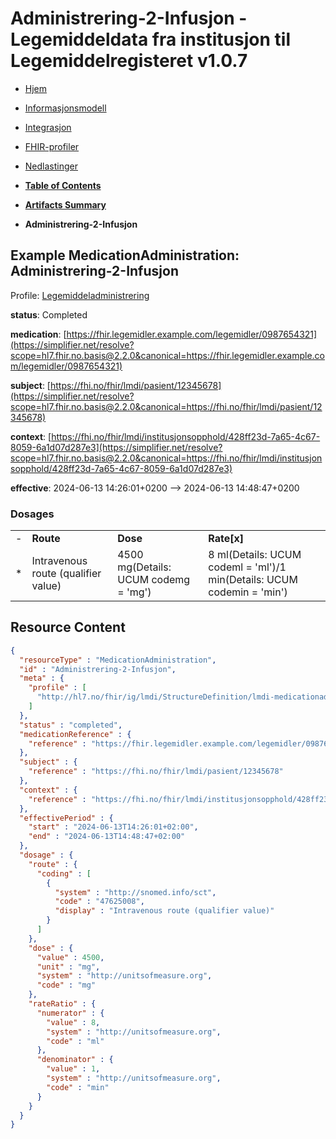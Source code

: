 # Administrering-2-Infusjon - Legemiddeldata fra institusjon til Legemiddelregisteret v1.0.7

*  [Hjem](index.md) 
*  [Informasjonsmodell](informasjonsmodell.md) 
*  [Integrasjon](integrasjon.md) 
*  [FHIR-profiler](profiler.md) 
*  [Nedlastinger](nedlastinger.md) 

* [**Table of Contents**](toc.md)
* [**Artifacts Summary**](artifacts.md)
* **Administrering-2-Infusjon**

## Example MedicationAdministration: Administrering-2-Infusjon

Profile: [Legemiddeladministrering](StructureDefinition-lmdi-medicationadministration.md)

**status**: Completed

**medication**: [https://fhir.legemidler.example.com/legemidler/0987654321](https://simplifier.net/resolve?scope=hl7.fhir.no.basis@2.2.0&canonical=https://fhir.legemidler.example.com/legemidler/0987654321)

**subject**: [https://fhi.no/fhir/lmdi/pasient/12345678](https://simplifier.net/resolve?scope=hl7.fhir.no.basis@2.2.0&canonical=https://fhi.no/fhir/lmdi/pasient/12345678)

**context**: [https://fhi.no/fhir/lmdi/institusjonsopphold/428ff23d-7a65-4c67-8059-6a1d07d287e3](https://simplifier.net/resolve?scope=hl7.fhir.no.basis@2.2.0&canonical=https://fhi.no/fhir/lmdi/institusjonsopphold/428ff23d-7a65-4c67-8059-6a1d07d287e3)

**effective**: 2024-06-13 14:26:01+0200 --> 2024-06-13 14:48:47+0200

### Dosages

| | | | |
| :--- | :--- | :--- | :--- |
| - | **Route** | **Dose** | **Rate[x]** |
| * | Intravenous route (qualifier value) | 4500 mg(Details: UCUM codemg = 'mg') | 8 ml(Details: UCUM codeml = 'ml')/1 min(Details: UCUM codemin = 'min') |



## Resource Content

```json
{
  "resourceType" : "MedicationAdministration",
  "id" : "Administrering-2-Infusjon",
  "meta" : {
    "profile" : [
      "http://hl7.no/fhir/ig/lmdi/StructureDefinition/lmdi-medicationadministration"
    ]
  },
  "status" : "completed",
  "medicationReference" : {
    "reference" : "https://fhir.legemidler.example.com/legemidler/0987654321"
  },
  "subject" : {
    "reference" : "https://fhi.no/fhir/lmdi/pasient/12345678"
  },
  "context" : {
    "reference" : "https://fhi.no/fhir/lmdi/institusjonsopphold/428ff23d-7a65-4c67-8059-6a1d07d287e3"
  },
  "effectivePeriod" : {
    "start" : "2024-06-13T14:26:01+02:00",
    "end" : "2024-06-13T14:48:47+02:00"
  },
  "dosage" : {
    "route" : {
      "coding" : [
        {
          "system" : "http://snomed.info/sct",
          "code" : "47625008",
          "display" : "Intravenous route (qualifier value)"
        }
      ]
    },
    "dose" : {
      "value" : 4500,
      "unit" : "mg",
      "system" : "http://unitsofmeasure.org",
      "code" : "mg"
    },
    "rateRatio" : {
      "numerator" : {
        "value" : 8,
        "system" : "http://unitsofmeasure.org",
        "code" : "ml"
      },
      "denominator" : {
        "value" : 1,
        "system" : "http://unitsofmeasure.org",
        "code" : "min"
      }
    }
  }
}

```
